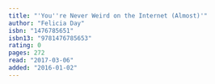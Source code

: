 ```yaml
---
title: "'You''re Never Weird on the Internet (Almost)'"
author: "Felicia Day"
isbn: "1476785651"
isbn13: "9781476785653"
rating: 0
pages: 272
read: "2017-03-06"
added: "2016-01-02"
---
```


